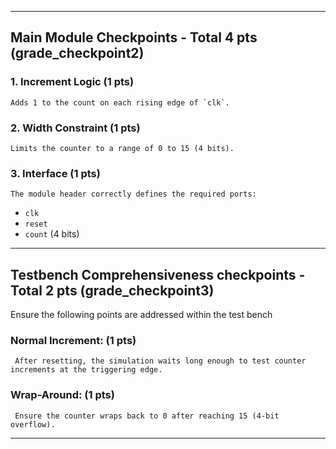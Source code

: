 
---

## Main Module Checkpoints - Total 4 pts (grade_checkpoint2)

### 1. Increment Logic  (1 pts)
    Adds 1 to the count on each rising edge of `clk`. 

### 2. Width Constraint  (1 pts)
    Limits the counter to a range of 0 to 15 (4 bits).

### 3. Interface  (1 pts)
    The module header correctly defines the required ports:  
- `clk`
- `reset`
- `count` (4 bits)

---

## Testbench Comprehensiveness checkpoints - Total 2 pts (grade_checkpoint3)

Ensure the following points are addressed within the test bench 

### Normal Increment: (1 pts)
     After resetting, the simulation waits long enough to test counter increments at the triggering edge.
### Wrap-Around: (1 pts)
     Ensure the counter wraps back to 0 after reaching 15 (4-bit overflow).

---
